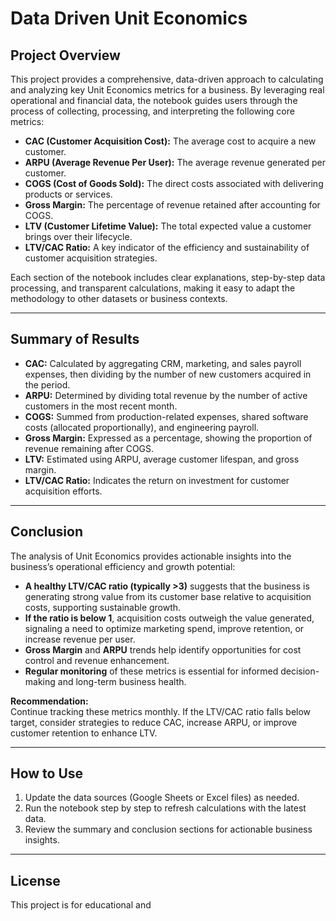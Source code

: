 # Data Driven Unit Economics

## Project Overview

This project provides a comprehensive, data-driven approach to calculating and analyzing key Unit Economics metrics for a business. By leveraging real operational and financial data, the notebook guides users through the process of collecting, processing, and interpreting the following core metrics:

- **CAC (Customer Acquisition Cost):** The average cost to acquire a new customer.
- **ARPU (Average Revenue Per User):** The average revenue generated per customer.
- **COGS (Cost of Goods Sold):** The direct costs associated with delivering products or services.
- **Gross Margin:** The percentage of revenue retained after accounting for COGS.
- **LTV (Customer Lifetime Value):** The total expected value a customer brings over their lifecycle.
- **LTV/CAC Ratio:** A key indicator of the efficiency and sustainability of customer acquisition strategies.

Each section of the notebook includes clear explanations, step-by-step data processing, and transparent calculations, making it easy to adapt the methodology to other datasets or business contexts.

---

## Summary of Results

- **CAC:** Calculated by aggregating CRM, marketing, and sales payroll expenses, then dividing by the number of new customers acquired in the period.
- **ARPU:** Determined by dividing total revenue by the number of active customers in the most recent month.
- **COGS:** Summed from production-related expenses, shared software costs (allocated proportionally), and engineering payroll.
- **Gross Margin:** Expressed as a percentage, showing the proportion of revenue remaining after COGS.
- **LTV:** Estimated using ARPU, average customer lifespan, and gross margin.
- **LTV/CAC Ratio:** Indicates the return on investment for customer acquisition efforts.

---

## Conclusion

The analysis of Unit Economics provides actionable insights into the business’s operational efficiency and growth potential:

- **A healthy LTV/CAC ratio (typically >3)** suggests that the business is generating strong value from its customer base relative to acquisition costs, supporting sustainable growth.
- **If the ratio is below 1**, acquisition costs outweigh the value generated, signaling a need to optimize marketing spend, improve retention, or increase revenue per user.
- **Gross Margin** and **ARPU** trends help identify opportunities for cost control and revenue enhancement.
- **Regular monitoring** of these metrics is essential for informed decision-making and long-term business health.

**Recommendation:**  
Continue tracking these metrics monthly. If the LTV/CAC ratio falls below target, consider strategies to reduce CAC, increase ARPU, or improve customer retention to enhance LTV.

---

## How to Use

1. Update the data sources (Google Sheets or Excel files) as needed.
2. Run the notebook step by step to refresh calculations with the latest data.
3. Review the summary and conclusion sections for actionable business insights.

---

## License

This project is for educational and
